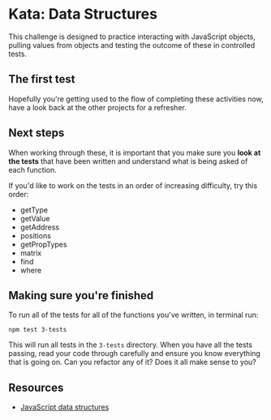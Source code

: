 # Kata: Data Structures

This challenge is designed to practice interacting with JavaScript objects, pulling values from objects and testing the outcome of these in controlled tests.

## The first test

Hopefully you're getting used to the flow of completing these activities now, have a look back at the other projects for a refresher.

## Next steps

When working through these, it is important that you make sure you **look at the tests** that have been written and understand what is being asked of each function.

If you'd like to work on the tests in an order of increasing difficulty, try this order:

- getType
- getValue
- getAddress
- positions
- getPropTypes
- matrix
- find
- where

## Making sure you're finished

To run all of the tests for all of the functions you've written, in terminal run:

```
npm test 3-tests
```

This will run all tests in the `3-tests` directory. When you have all the tests passing, read your code through carefully and ensure you know everything that is going on. Can you refactor any of it? Does it all make sense to you?

## Resources

- [JavaScript data structures](https://developer.mozilla.org/en-US/docs/Web/JavaScript/Data_structures)
